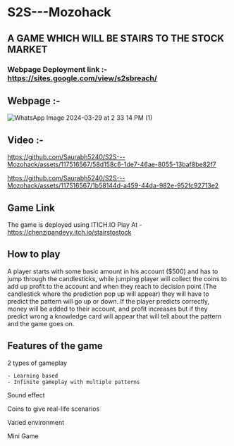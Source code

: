 # S2S---Mozohack
## A GAME WHICH WILL BE STAIRS TO THE STOCK MARKET
### Webpage Deployment link :- https://sites.google.com/view/s2sbreach/
## Webpage :- 
![WhatsApp Image 2024-03-29 at 2 33 14 PM (1)](https://github.com/Saurabh5240/S2S---Mozohack/assets/117516567/32bc3926-83ee-489d-8abd-e3108179386a)
## Video :-

https://github.com/Saurabh5240/S2S---Mozohack/assets/117516567/58d158c6-1de7-46ae-8055-13baf8be82f7

https://github.com/Saurabh5240/S2S---Mozohack/assets/117516567/1b58144d-a459-44da-982e-952fc92713e2

## Game Link
The game is deployed using ITICH.IO
Play At - https://chenzipandeyy.itch.io/stairstostock

## How to play 
A player starts with some basic amount in his account ($500) and has to jump through the candlesticks, while jumping player will collect the coins to add up profit to the account and when they reach to decision point (The candlestick where the prediction pop up will appear) they will have to predict the pattern will go up or down. If the player predicts correctly, money will be added to their account, and profit increases but if they predict wrong a knowledge card will appear that will tell about the pattern and the game goes on.

## Features of the game
2 types of gameplay 
       
    - Learning based 
    - Infinite gameplay with multiple patterns
Sound effect

Coins to give real-life scenarios

Varied environment 

Mini Game





